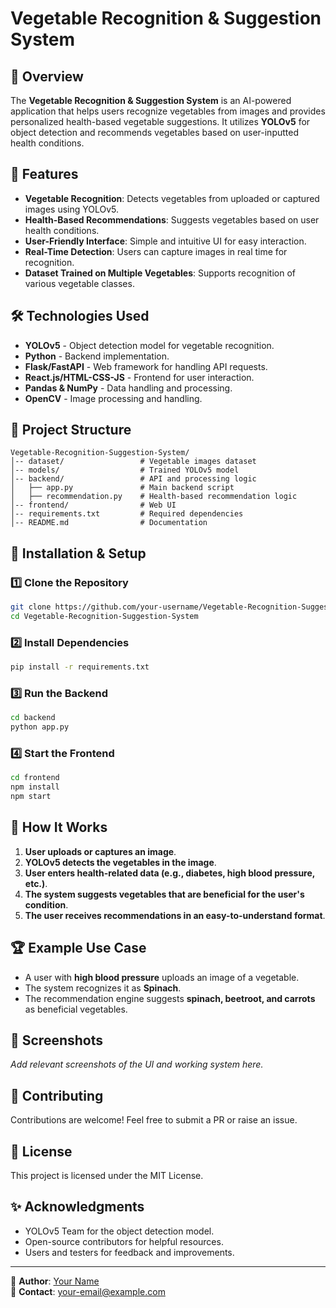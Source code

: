 # Vegetable Recognition & Suggestion System

## 📌 Overview
The **Vegetable Recognition & Suggestion System** is an AI-powered application that helps users recognize vegetables from images and provides personalized health-based vegetable suggestions. It utilizes **YOLOv5** for object detection and recommends vegetables based on user-inputted health conditions.

## 🚀 Features
- **Vegetable Recognition**: Detects vegetables from uploaded or captured images using YOLOv5.
- **Health-Based Recommendations**: Suggests vegetables based on user health conditions.
- **User-Friendly Interface**: Simple and intuitive UI for easy interaction.
- **Real-Time Detection**: Users can capture images in real time for recognition.
- **Dataset Trained on Multiple Vegetables**: Supports recognition of various vegetable classes.

## 🛠️ Technologies Used
- **YOLOv5** - Object detection model for vegetable recognition.
- **Python** - Backend implementation.
- **Flask/FastAPI** - Web framework for handling API requests.
- **React.js/HTML-CSS-JS** - Frontend for user interaction.
- **Pandas & NumPy** - Data handling and processing.
- **OpenCV** - Image processing and handling.

## 📂 Project Structure
```
Vegetable-Recognition-Suggestion-System/
│-- dataset/                 # Vegetable images dataset
│-- models/                  # Trained YOLOv5 model
│-- backend/                 # API and processing logic
│   ├── app.py               # Main backend script
│   ├── recommendation.py    # Health-based recommendation logic
│-- frontend/                # Web UI
│-- requirements.txt         # Required dependencies
│-- README.md                # Documentation
```

## 📖 Installation & Setup
### 1️⃣ Clone the Repository
```bash
git clone https://github.com/your-username/Vegetable-Recognition-Suggestion-System.git
cd Vegetable-Recognition-Suggestion-System
```
### 2️⃣ Install Dependencies
```bash
pip install -r requirements.txt
```
### 3️⃣ Run the Backend
```bash
cd backend
python app.py
```
### 4️⃣ Start the Frontend
```bash
cd frontend
npm install
npm start
```

## 🎯 How It Works
1. **User uploads or captures an image**.
2. **YOLOv5 detects the vegetables in the image**.
3. **User enters health-related data (e.g., diabetes, high blood pressure, etc.)**.
4. **The system suggests vegetables that are beneficial for the user's condition**.
5. **The user receives recommendations in an easy-to-understand format**.

## 🏆 Example Use Case
- A user with **high blood pressure** uploads an image of a vegetable.
- The system recognizes it as **Spinach**.
- The recommendation engine suggests **spinach, beetroot, and carrots** as beneficial vegetables.

## 📸 Screenshots
_Add relevant screenshots of the UI and working system here._

## 🤝 Contributing
Contributions are welcome! Feel free to submit a PR or raise an issue.

## 📜 License
This project is licensed under the MIT License.

## ✨ Acknowledgments
- YOLOv5 Team for the object detection model.
- Open-source contributors for helpful resources.
- Users and testers for feedback and improvements.

---
🔗 **Author**: [Your Name](https://your-portfolio-link.com)  
📧 **Contact**: your-email@example.com

